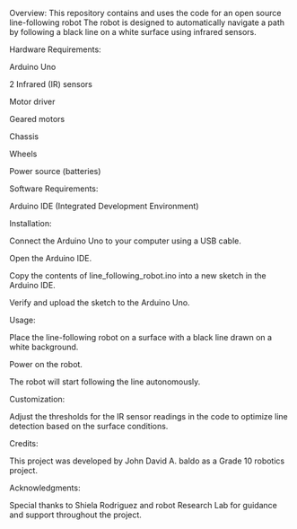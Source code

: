 Overview:
This repository contains and uses the code for an open source line-following robot The robot is designed to automatically navigate a path by following a black line on a white surface using infrared sensors.

Hardware Requirements:

Arduino Uno

2 Infrared (IR) sensors

Motor driver

Geared motors

Chassis

Wheels

Power source (batteries)

Software Requirements:

Arduino IDE (Integrated Development Environment)

Installation:

Connect the Arduino Uno to your computer using a USB cable.

Open the Arduino IDE.

Copy the contents of line_following_robot.ino into a new sketch in the Arduino IDE.

Verify and upload the sketch to the Arduino Uno.

Usage:

Place the line-following robot on a surface with a black line drawn on a white background.

Power on the robot.

The robot will start following the line autonomously.

Customization:

Adjust the thresholds for the IR sensor readings in the code to optimize line detection based on the surface conditions.

Credits:

This project was developed by John David A. baldo as a Grade 10 robotics project.

Acknowledgments:

Special thanks to Shiela Rodriguez and robot Research Lab for guidance and support throughout the project.
